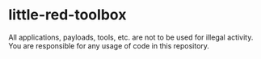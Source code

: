 # little-red-toolbox

All applications, payloads, tools, etc. are not to be used for illegal activity. You are responsible for any usage of code in this repository.
